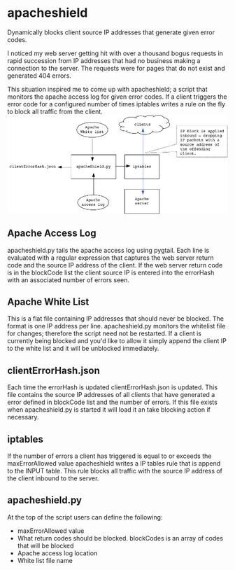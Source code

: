 # apacheshield
Dynamically blocks client source IP addresses that generate given error codes.

I noticed my web server getting hit with over a thousand bogus requests in rapid succession from IP addresses that had no business making a connection to the server.  The requests were for pages that do not exist and generated 404 errors.

This situation inspired me to come up with apacheshield; a script that monitors the apache access log for given error codes.  If a client triggers the error code for a configured number of times iptables writes a rule on the fly to block all traffic from the client.  
![alt tag](https://github.com/netdsg/apacheshield/blob/master/apacheshield_line_drawing.png)

## Apache Access Log
apacheshield.py tails the apache access log using pygtail.  Each line is evaluated with a regular expression that captures the web server return code and the source IP address of the client.  If the web server return code is in the blockCode list the client source IP is entered into the errorHash with an associated number of errors seen.  

## Apache White List
This is a flat file containing IP addresses that should never be blocked.  The format is one IP address per line.  apacheshield.py monitors the whitelist file for changes; therefore the script need not be restarted.  If a client is currently being blocked and you'd like to allow it simply append the client IP to the white list and it will be unblocked immediately.  

## clientErrorHash.json
Each time the errorHash is updated clientErrorHash.json is updated.  This file contains the source IP addresses of all clients that have generated a error defined in blockCode list and the number of errors.  If this file exists when apacheshield.py is started it will load it an take blocking action if necessary.

## iptables
If the number of errors a client has triggered is equal to or exceeds the maxErrorAllowed value apacheshield writes a IP tables rule that is append to the INPUT table.  This rule blocks all traffic with the source IP address of the client inbound to the server. 

## apacheshield.py
At the top of the script users can define the following:
- maxErrorAllowed value
- What return codes should be blocked.  blockCodes is an array of codes that will be blocked
- Apache access log location
- White list file name

